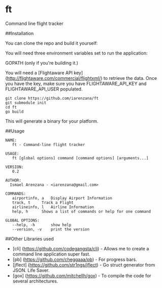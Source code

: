 # ft
Command line flight tracker

##Installation

You can clone the repo and build it yourself:

You will need three environment variables set to run the application:

GOPATH (only if you're building it.)

You will need a [Flightaware API key] (http://flightaware.com/commercial/flightxml/) to retrieve the data. Once you have the key, make sure you have FLIGHTAWARE_API_KEY and FLIGHTAWARE_API_USER populated.

```
git clone https://github.com/iarenzana/ft
git submodule init
cd ft
go build
```

This will generate a binary for your platform.

##Usage

```
NAME:
   ft - Command-line flight tracker

USAGE:
   ft [global options] command [command options] [arguments...]

VERSION:
   0.2

AUTHOR:
  Ismael Arenzana - <iarenzana@gmail.com>

COMMANDS:
   airportinfo, a	Display Airport Information
   track, t		Track a Flight
   airlineinfo, l	Airline Information
   help, h		Shows a list of commands or help for one command

GLOBAL OPTIONS:
   --help, -h		show help
   --version, -v	print the version
```


##Other Libraries used

* [cli] (https://github.com/codegangsta/cli) - Allows me to create a command line application super fast.
* [pb] (https://github.com/cheggaaa/pb) - For progress bars.
* [jflect] (https://github.com/str1ngs/jflect) - Go struct generator from JSON. Life Saver.
* [gox] (https://github.com/mitchellh/gox) - To compile the code for several architectures.
